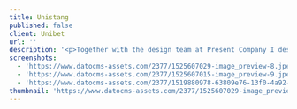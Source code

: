 ```yaml
---
title: Unistang
published: false
client: Unibet
url: ''
description: '<p>Together with the design team at Present Company I designed the website for Unibet''s "The Everest" Campaign. It included a live social stream, live odds from Unibet, and a entry form for partipants to pick the winners for a chance to win a Ford Mustang. It received thousands of entries.</p>'
screenshots:
  - 'https://www.datocms-assets.com/2377/1525607029-image_preview-8.jpeg?bg=10181c&crop=top&fit=fill&fm=pjpg&h=600&w=800'
  - 'https://www.datocms-assets.com/2377/1525607015-image_preview-9.jpeg?bg=10181c&crop=top&fit=fill&fm=pjpg&h=600&w=800'
  - 'https://www.datocms-assets.com/2377/1519880978-63809e76-13f0-4a92-8b2b-f592ce18eefa.png?bg=10181c&crop=top&fit=fill&fm=pjpg&h=600&w=800'
thumbnail: 'https://www.datocms-assets.com/2377/1525607029-image_preview-8.jpeg?crop=top&fit=crop&fm=pjpg&h=50&w=50'
---
```


